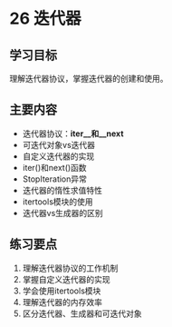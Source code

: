 # 26 迭代器

## 学习目标
理解迭代器协议，掌握迭代器的创建和使用。

## 主要内容
- 迭代器协议：__iter__和__next__
- 可迭代对象vs迭代器
- 自定义迭代器的实现
- iter()和next()函数
- StopIteration异常
- 迭代器的惰性求值特性
- itertools模块的使用
- 迭代器vs生成器的区别

## 练习要点
1. 理解迭代器协议的工作机制
2. 掌握自定义迭代器的实现
3. 学会使用itertools模块
4. 理解迭代器的内存效率
5. 区分迭代器、生成器和可迭代对象